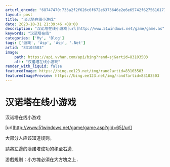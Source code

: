 ```yaml
---
arturl_encode: "68747470:733a2f2f626c6f672e6373646e2e6e65742f6275616177686c:2f61727469636c652f64657461696c732f3833313033353033"
layout: post
title: "汉诺塔在线小游戏"
date: 2023-10-31 21:39:46 +08:00
description: "汉诺塔在线小游戏[url]http://www.51windows.net/game/game.as"
keywords: "汉诺塔在线"
categories: ['My', 'Blog']
tags: ['游戏', 'Asp', 'Asp', '.Net']
artid: "83103503"
image:
    path: https://api.vvhan.com/api/bing?rand=sj&artid=83103503
    alt: "汉诺塔在线小游戏"
render_with_liquid: false
featuredImage: https://bing.ee123.net/img/rand?artid=83103503
featuredImagePreview: https://bing.ee123.net/img/rand?artid=83103503
---
```


# 汉诺塔在线小游戏

汉诺塔在线小游戏
  
[url]http://www.51windows.net/game/game.asp?gid=65[/url]
  
  
大部分人应该知道规则。
  
  
請將左邊的漢諾塔成功的移至右邊．
  
游戲規則：小方塊必須在大方塊之上．